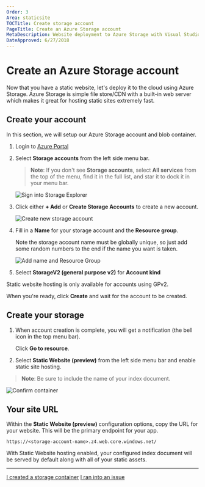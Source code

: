 ```yaml
---
Order: 3
Area: staticsite
TOCTitle: Create storage account
PageTitle: Create an Azure Storage account
MetaDescription: Website deployment to Azure Storage with Visual Studio Code
DateApproved: 6/27/2018
---
```

# Create an Azure Storage account

Now that you have a static website, let's deploy it to the cloud using Azure Storage. Azure Storage is simple file store/CDN with a built-in web server which makes it great for hosting static sites extremely fast.

## Create your account

In this section, we will setup our Azure Storage account and blob container.

1. Login to [Azure Portal](https://portal.azure.com)

2. Select **Storage accounts** from the left side menu bar.

   > **Note**: If you don't see **Storage accounts**, select **All services** from the top of the menu, find it in the full list, and star it to dock it in your menu bar.

   ![Sign into Storage Explorer](images/static-website/storage/1-portal-select-storage.png)

3. Click either **+ Add** or **Create Storage Accounts** to create a new account.

   ![Create new storage account](images/static-website/storage/2-portal-new-storage.png)

4. Fill in a **Name** for your storage account and the **Resource group**.

   Note the storage account name must be globally unique, so just add some random numbers to the end if the name you want is taken.

   ![Add name and Resource Group](images/static-website/storage/3-portal-config-storage.png)

5. Select **StorageV2 (general purpose v2)** for **Account kind**

  Static website hosting is only available for accounts using GPv2.

  When you're ready, click **Create** and wait for the account to be created.

## Create your storage

1. When account creation is complete, you will get a notification (the bell icon in the top menu bar).

   Click **Go to resource**.

2. Select **Static Website (preview)** from the left side menu bar and enable static site hosting.

  > **Note**: Be sure to include the name of your index document.

   ![Confirm container](images/static-website/storage/8-portal-config-static-site.png)

## Your site URL

Within the **Static Website (preview)** configuration options, copy the URL for your website. This will be the primary endpoint for your app.

`https://<storage-account-name>.z4.web.core.windows.net/`

With Static Website hosting enabled, your configured index document will be served by default along with all of your static assets.

----

<a class="tutorial-next-btn" href="/tutorials/static-website/deploy-website">I created a storage container</a>
<a class="tutorial-feedback-btn" onclick="reportIssue('node-deployment-staticwebsite', 'create-storage')" href="javascript:void(0)">I ran into an issue</a>
